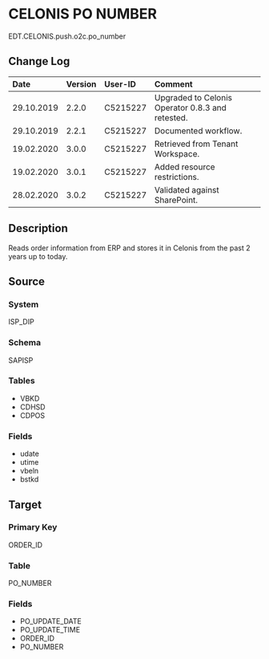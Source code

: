 # CELONIS PO NUMBER
EDT.CELONIS.push.o2c.po_number


## Change Log
|   Date        |   Version |   User-ID     |   Comment     |
|   :--         |   :--     |   :--         |   :--         |
|   29.10.2019  |   2.2.0   |   C5215227    |   Upgraded to Celonis Operator 0.8.3 and retested.    |
|   29.10.2019  |   2.2.1   |   C5215227    |   Documented workflow.    |
|   19.02.2020  |   3.0.0   |   C5215227    |   Retrieved from Tenant Workspace.    |
|   19.02.2020  |   3.0.1   |   C5215227    |   Added resource restrictions.    |
|   28.02.2020  |   3.0.2   |   C5215227    |   Validated against SharePoint.    |


## Description
Reads order information from ERP and stores it in Celonis from the past 2 years up to today.


## Source

### System
ISP_DIP

### Schema
SAPISP

### Tables
- VBKD
- CDHSD
- CDPOS

### Fields
- udate
- utime
- vbeln
- bstkd


## Target

### Primary Key
ORDER_ID

### Table
PO_NUMBER

### Fields
- PO_UPDATE_DATE
- PO_UPDATE_TIME
- ORDER_ID
- PO_NUMBER